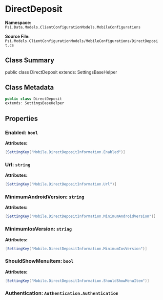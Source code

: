 # DirectDeposit

**Namespace:** `Psi.Data.Models.ClientConfigurationModels.MobileConfigurations`

**Source File:** `Psi.Models.ClientConfigurationModels/MobileConfigurations/DirectDeposit.cs`

## Class Summary

public class DirectDeposit
extends: SettingsBaseHelper

## Class Metadata

```typescript
public class DirectDeposit
extends: SettingsBaseHelper
```

## Properties

### Enabled: `bool`

**Attributes:**
```csharp
[SettingKey("Mobile.DirectDepositInformation.Enabled")]
```

### Url: `string`

**Attributes:**
```csharp
[SettingKey("Mobile.DirectDepositInformation.Url")]
```

### MinimumAndroidVersion: `string`

**Attributes:**
```csharp
[SettingKey("Mobile.DirectDepositInformation.MinimumAndroidVersion")]
```

### MinimumIosVersion: `string`

**Attributes:**
```csharp
[SettingKey("Mobile.DirectDepositInformation.MinimumIosVersion")]
```

### ShouldShowMenuItem: `bool`

**Attributes:**
```csharp
[SettingKey("Mobile.DirectDepositInformation.ShouldShowMenuItem")]
```

### Authentication: `Authentication.Authentication`
